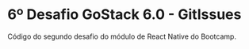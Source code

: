 # 6º Desafio GoStack 6.0 - GitIssues

Código do segundo desafio do módulo de React Native do Bootcamp.
